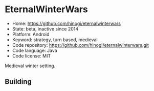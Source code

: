 # EternalWinterWars

- Home: https://github.com/hinogi/eternalwinterwars
- State: beta, inactive since 2014
- Platform: Android
- Keyword: strategy, turn based, medieval
- Code repository: https://github.com/hinogi/eternalwinterwars.git
- Code language: Java
- Code license: MIT

Medieval winter setting.

## Building
